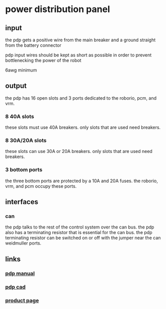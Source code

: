 # power distribution panel

## input

the pdp gets a positive wire from the main breaker and a ground straight from the battery connector

pdp input wires should be kept as short as possible in order to prevent bottlenecking the power of the robot

6awg minimum

## output

the pdp has 16 open slots and 3 ports dedicated to the roborio, pcm, and vrm.

### 8 40A slots

these slots must use 40A breakers. only slots that are used need breakers.

### 8 30A/20A slots

these slots can use 30A or 20A breakers. only slots that are used need breakers.

### 3 bottom ports

the three bottom ports are protected by a 10A and 20A fuses. the roborio, vrm, and pcm occupy these ports. 

## interfaces

### can

the pdp talks to the rest of the control system over the can bus. the pdp also has a terminating resistor that is essential for the can bus. the pdp terminating resistor can be switched on or off with the jumper near the can weidmuller ports.

## links

### [pdp manual](http://www.ctr-electronics.com/PDP%20User's%20Guide.pdf)
### [pdp cad](http://www.ctr-electronics.com/downloads/cad/PDP_CAD.zip)
### [product page](http://www.ctr-electronics.com/pdp.html)